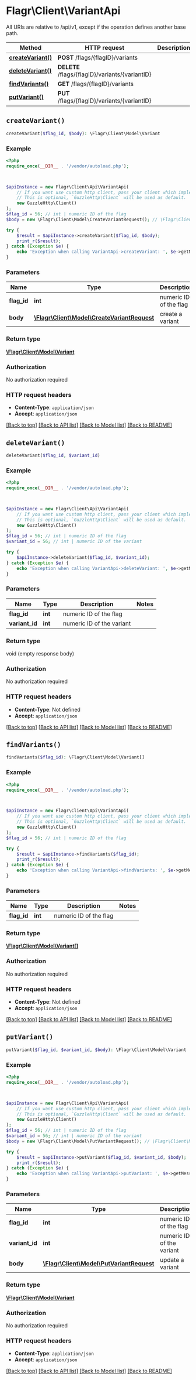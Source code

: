 # Flagr\Client\VariantApi

All URIs are relative to /api/v1, except if the operation defines another base path.

| Method | HTTP request | Description |
| ------------- | ------------- | ------------- |
| [**createVariant()**](VariantApi.md#createVariant) | **POST** /flags/{flagID}/variants |  |
| [**deleteVariant()**](VariantApi.md#deleteVariant) | **DELETE** /flags/{flagID}/variants/{variantID} |  |
| [**findVariants()**](VariantApi.md#findVariants) | **GET** /flags/{flagID}/variants |  |
| [**putVariant()**](VariantApi.md#putVariant) | **PUT** /flags/{flagID}/variants/{variantID} |  |


## `createVariant()`

```php
createVariant($flag_id, $body): \Flagr\Client\Model\Variant
```



### Example

```php
<?php
require_once(__DIR__ . '/vendor/autoload.php');



$apiInstance = new Flagr\Client\Api\VariantApi(
    // If you want use custom http client, pass your client which implements `GuzzleHttp\ClientInterface`.
    // This is optional, `GuzzleHttp\Client` will be used as default.
    new GuzzleHttp\Client()
);
$flag_id = 56; // int | numeric ID of the flag
$body = new \Flagr\Client\Model\CreateVariantRequest(); // \Flagr\Client\Model\CreateVariantRequest | create a variant

try {
    $result = $apiInstance->createVariant($flag_id, $body);
    print_r($result);
} catch (Exception $e) {
    echo 'Exception when calling VariantApi->createVariant: ', $e->getMessage(), PHP_EOL;
}
```

### Parameters

| Name | Type | Description  | Notes |
| ------------- | ------------- | ------------- | ------------- |
| **flag_id** | **int**| numeric ID of the flag | |
| **body** | [**\Flagr\Client\Model\CreateVariantRequest**](../Model/CreateVariantRequest.md)| create a variant | |

### Return type

[**\Flagr\Client\Model\Variant**](../Model/Variant.md)

### Authorization

No authorization required

### HTTP request headers

- **Content-Type**: `application/json`
- **Accept**: `application/json`

[[Back to top]](#) [[Back to API list]](../../README.md#endpoints)
[[Back to Model list]](../../README.md#models)
[[Back to README]](../../README.md)

## `deleteVariant()`

```php
deleteVariant($flag_id, $variant_id)
```



### Example

```php
<?php
require_once(__DIR__ . '/vendor/autoload.php');



$apiInstance = new Flagr\Client\Api\VariantApi(
    // If you want use custom http client, pass your client which implements `GuzzleHttp\ClientInterface`.
    // This is optional, `GuzzleHttp\Client` will be used as default.
    new GuzzleHttp\Client()
);
$flag_id = 56; // int | numeric ID of the flag
$variant_id = 56; // int | numeric ID of the variant

try {
    $apiInstance->deleteVariant($flag_id, $variant_id);
} catch (Exception $e) {
    echo 'Exception when calling VariantApi->deleteVariant: ', $e->getMessage(), PHP_EOL;
}
```

### Parameters

| Name | Type | Description  | Notes |
| ------------- | ------------- | ------------- | ------------- |
| **flag_id** | **int**| numeric ID of the flag | |
| **variant_id** | **int**| numeric ID of the variant | |

### Return type

void (empty response body)

### Authorization

No authorization required

### HTTP request headers

- **Content-Type**: Not defined
- **Accept**: `application/json`

[[Back to top]](#) [[Back to API list]](../../README.md#endpoints)
[[Back to Model list]](../../README.md#models)
[[Back to README]](../../README.md)

## `findVariants()`

```php
findVariants($flag_id): \Flagr\Client\Model\Variant[]
```



### Example

```php
<?php
require_once(__DIR__ . '/vendor/autoload.php');



$apiInstance = new Flagr\Client\Api\VariantApi(
    // If you want use custom http client, pass your client which implements `GuzzleHttp\ClientInterface`.
    // This is optional, `GuzzleHttp\Client` will be used as default.
    new GuzzleHttp\Client()
);
$flag_id = 56; // int | numeric ID of the flag

try {
    $result = $apiInstance->findVariants($flag_id);
    print_r($result);
} catch (Exception $e) {
    echo 'Exception when calling VariantApi->findVariants: ', $e->getMessage(), PHP_EOL;
}
```

### Parameters

| Name | Type | Description  | Notes |
| ------------- | ------------- | ------------- | ------------- |
| **flag_id** | **int**| numeric ID of the flag | |

### Return type

[**\Flagr\Client\Model\Variant[]**](../Model/Variant.md)

### Authorization

No authorization required

### HTTP request headers

- **Content-Type**: Not defined
- **Accept**: `application/json`

[[Back to top]](#) [[Back to API list]](../../README.md#endpoints)
[[Back to Model list]](../../README.md#models)
[[Back to README]](../../README.md)

## `putVariant()`

```php
putVariant($flag_id, $variant_id, $body): \Flagr\Client\Model\Variant
```



### Example

```php
<?php
require_once(__DIR__ . '/vendor/autoload.php');



$apiInstance = new Flagr\Client\Api\VariantApi(
    // If you want use custom http client, pass your client which implements `GuzzleHttp\ClientInterface`.
    // This is optional, `GuzzleHttp\Client` will be used as default.
    new GuzzleHttp\Client()
);
$flag_id = 56; // int | numeric ID of the flag
$variant_id = 56; // int | numeric ID of the variant
$body = new \Flagr\Client\Model\PutVariantRequest(); // \Flagr\Client\Model\PutVariantRequest | update a variant

try {
    $result = $apiInstance->putVariant($flag_id, $variant_id, $body);
    print_r($result);
} catch (Exception $e) {
    echo 'Exception when calling VariantApi->putVariant: ', $e->getMessage(), PHP_EOL;
}
```

### Parameters

| Name | Type | Description  | Notes |
| ------------- | ------------- | ------------- | ------------- |
| **flag_id** | **int**| numeric ID of the flag | |
| **variant_id** | **int**| numeric ID of the variant | |
| **body** | [**\Flagr\Client\Model\PutVariantRequest**](../Model/PutVariantRequest.md)| update a variant | |

### Return type

[**\Flagr\Client\Model\Variant**](../Model/Variant.md)

### Authorization

No authorization required

### HTTP request headers

- **Content-Type**: `application/json`
- **Accept**: `application/json`

[[Back to top]](#) [[Back to API list]](../../README.md#endpoints)
[[Back to Model list]](../../README.md#models)
[[Back to README]](../../README.md)
